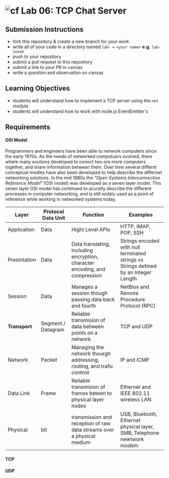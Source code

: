 ![cf](https://i.imgur.com/7v5ASc8.png) Lab 06: TCP Chat Server
======

## Submission Instructions
  * fork this repository & create a new branch for your work
  * write all of your code in a directory named `lab-` + `<your name>` **e.g.** `lab-susan`
  * push to your repository
  * submit a pull request to this repository
  * submit a link to your PR in canvas
  * write a question and observation on canvas

## Learning Objectives  
* students will understand how to implement a TCP server using the `net` module
* students will understand how to work with node.js EventEmitter's

## Requirements


#### OSI Model  
Programmers and engineers have been able to network computers since the early 1970s. As the needs of networked compotuers evolved, there where many soutions developed to conect two ore more computers together, and share information between them. Over time several differnt conceptual modles have also been developed to help describe the differnet networking solutions. In the mid 1980s the _"Open Systems Interconnection Reference Model"_ (OSI model) was developed as a seven layer model. This seven layer OSI model has continued to acuratly describe the different processes in computer networking, and is still widely used as a point of reference while working in networked systems today. 


| Layer | Protocol Data Unit | Function | Examples |   
| ---- | ----- | ----- | ----- |
| Application | Data | Hight Level APIs | HTTP, IMAP, POP, SSH |  
| Presintation | Data | Data translating, including encryption, character encoding, and compression | Strings encoded with null terminated strings vs Strings defined by an Integer Length |  
| Session | Data | Manages a session though passing data back and fourth | NetBios and Remote Procedure Protocol (RPC) |
| **Transport** | Segment / Datagram | Reliable transmision of data between points on a network | TCP and UDP | 
| Network | Packet | Managing the network thourgh addressing, routing, and trafic controll | IP and ICMP 
| Data Link | Frame | Reliable transmision of frames beteen to physical layer nodes | Ethernet and IEEE 802.11 wireless LAN | 
| Physical | bit | transmission and reception of raw data streams over a physical medium | USB, Bluetooth, Ethernet physical layer, SMB, Telephone newtwork modem |


#### TCP 
#### UDP

